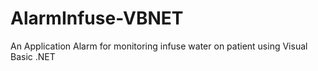 # AlarmInfuse-VBNET
An Application Alarm for monitoring infuse water on patient using Visual Basic .NET
